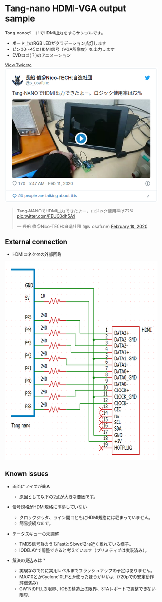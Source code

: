 Tang-nano HDMI-VGA output sample
================================

Tang-nanoボードでHDMI出力をするサンプルです。

- ボード上のRGB LEDがグラデーション点灯します
- ピン38～45にHDMI信号（VGA解像度）を出力します
- DVDロゴ(？)のアニメーション

[View Twieete](https://twitter.com/s_osafune/status/1226971066121310210)
<img src="https://raw.githubusercontent.com/osafune/tangnano-hdmi/master/img/twitter_1226971066121310210.png" width="504" height="445">

<blockquote class="twitter-tweet" data-theme="light"><p lang="ja" dir="ltr">Tang-NANOでHDMI出力できたよー。ロジック使用率は72% <a href="https://t.co/FEUQ0dh5A9">pic.twitter.com/FEUQ0dh5A9</a></p>&mdash; 長船 俊＠Nico-TECH:自造社団 (@s_osafune) <a href="https://twitter.com/s_osafune/status/1226971066121310210?ref_src=twsrc%5Etfw">February 10, 2020</a></blockquote> <script async src="https://platform.twitter.com/widgets.js" charset="utf-8"></script>



External connection
-------------------

- HDMIコネクタの外部回路

<img src="https://raw.githubusercontent.com/osafune/tangnano-hdmi/master/img/tangnano-hdmiconn.png" width="700" height="657">



Known issues
------------

- 画面にノイズが乗る
	- 原因として以下の2点が大きな要因です。

- 信号規格がHDMI規格に準拠していない
	- クロックジッタ、ライン開口ともにHDMI規格には収まっていません。
	- 簡易接続なので。

- データスキューの未調整
	- TMDS信号群のうちFastとSlowが2ns近く離れている様子。
	- IODELAYで調整できると考えています（プリミティブは実装済み）。

- 解決の見込みは？
	- 実験なので特に実用レベルまでブラッシュアップの予定はありません。
	- MAX10とかCyclone10LPとか使ったほうがいいよ（720pでの安定動作評価済み）
	- GW1NのPLLの限界、IOEの構造上の限界、STAレポートで調整できない限界。

